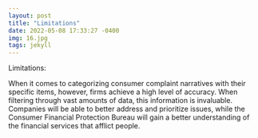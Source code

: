 ```yaml
---
layout: post
title: "Limitations"
date: 2022-05-08 17:33:27 -0400
img: 16.jpg
tags: jekyll
---
```

Limitations:

When it comes to categorizing consumer complaint narratives with their specific items, however, firms achieve a high level of accuracy. When filtering through vast amounts of data, this information is invaluable. Companies will be able to better address and prioritize issues, while the Consumer Financial Protection Bureau will gain a better understanding of the financial services that afflict people.
